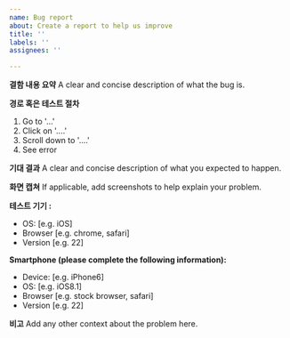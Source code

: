 ```yaml
---
name: Bug report
about: Create a report to help us improve
title: ''
labels: ''
assignees: ''

---
```


**결함 내용 요약**
A clear and concise description of what the bug is.

**경로 혹은 테스트 절차**
1. Go to '...'
2. Click on '....'
3. Scroll down to '....'
4. See error

**기대 결과**
A clear and concise description of what you expected to happen.

**화면 캡쳐**
If applicable, add screenshots to help explain your problem.

**테스트 기기 :**
 - OS: [e.g. iOS]
 - Browser [e.g. chrome, safari]
 - Version [e.g. 22]

**Smartphone (please complete the following information):**
 - Device: [e.g. iPhone6]
 - OS: [e.g. iOS8.1]
 - Browser [e.g. stock browser, safari]
 - Version [e.g. 22]

**비고**
Add any other context about the problem here.
